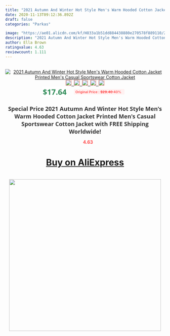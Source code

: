 ```yaml
---
title: "2021 Autumn And Winter Hot Style Men's Warm Hooded Cotton Jacket Printed Men's Casual Sportswear Cotton Jacket"
date: 2020-11-13T09:12:36.892Z
draft: false
categories: "Parkas"

image: "https://ae01.alicdn.com/kf/H833a1b51dd884438880e270578f889110/2021-Autumn-And-Winter-Hot-Style-Men-s-Warm-Hooded-Cotton-Jacket-Printed-Men-s-Casual.jpg"
description: "2021 Autumn And Winter Hot Style Men's Warm Hooded Cotton Jacket Printed Men's Casual Sportswear Cotton Jacket"
author: Ella Brown
ratingvalue: 4.63
reviewcount: 1.111
---
```

<br>
<div style="text-align: center;">
<a href="https://s.click.aliexpress.com/e/_AdQJ7n" target="_blank" rel="nofollow noopener noreferrer"><img alt="2021 Autumn And Winter Hot Style Men's Warm Hooded Cotton Jacket Printed Men's Casual Sportswear Cotton Jacket" class="magnifier-image" src="https://ae01.alicdn.com/kf/H833a1b51dd884438880e270578f889110/2021-Autumn-And-Winter-Hot-Style-Men-s-Warm-Hooded-Cotton-Jacket-Printed-Men-s-Casual.jpg_640x640.jpg">
<br>
<img style="border:1px solid salmon" src="https://ae01.alicdn.com/kf/H833a1b51dd884438880e270578f889110/2021-Autumn-And-Winter-Hot-Style-Men-s-Warm-Hooded-Cotton-Jacket-Printed-Men-s-Casual.jpg_120x120.jpg">&nbsp;&nbsp;<img style="border:1px solid salmon" src="https://ae01.alicdn.com/kf/H8e9bc3eaccd44271b3e692596a054318x/2021-Autumn-And-Winter-Hot-Style-Men-s-Warm-Hooded-Cotton-Jacket-Printed-Men-s-Casual.jpg_120x120.jpg">&nbsp;&nbsp;<img style="border:1px solid salmon" src="https://ae01.alicdn.com/kf/Hfadfc34f5f5341f6a68f8e7248e6ae82D/2021-Autumn-And-Winter-Hot-Style-Men-s-Warm-Hooded-Cotton-Jacket-Printed-Men-s-Casual.jpg_120x120.jpg">&nbsp;&nbsp;<img style="border:1px solid salmon" src="https://ae01.alicdn.com/kf/H9d3cc4bc9c4743bf80a1baf74c1acc9cP/2021-Autumn-And-Winter-Hot-Style-Men-s-Warm-Hooded-Cotton-Jacket-Printed-Men-s-Casual.jpg_120x120.jpg">&nbsp;&nbsp;<img style="border:1px solid salmon" src="https://ae01.alicdn.com/kf/H7ae9a0c02b41468884e8979581d9d72bk/2021-Autumn-And-Winter-Hot-Style-Men-s-Warm-Hooded-Cotton-Jacket-Printed-Men-s-Casual.jpg_120x120.jpg"></a></div><br0>
<div style="text-align: center;"><span style="background-color: white; border: 0px; box-sizing: border-box; color: seagreen; display: inline-block; font-family: &quot;open sans&quot; , &quot;arial&quot; , &quot;helvetica&quot; , sans-serif , &quot;heiti&quot;; font-size: 24px; font-stretch: inherit; font-weight: 700; line-height: inherit; margin: 0px 10px 0px 0px; padding: 0px; vertical-align: middle;">$17.64 </span>
<span style="background: rgb(255 , 241 , 241); border-radius: 3px; border: 0px; box-sizing: border-box; color: #ff4747; display: inline-block; font-family: inherit; font-size: 12px; font-stretch: inherit; font-style: inherit; font-variant: inherit; font-weight: 600; line-height: inherit; margin: 0px; padding: 2px 5px; transform: scale(0.9); vertical-align: middle;">Original Price : <b style="text-decoration: line-through;">$29.40 </b> 40%&nbsp;&nbsp;</span></div>
<h1 style="color: #333333; display: inline-block; font-family: &quot;open sans&quot; , &quot;arial&quot; , &quot;helvetica&quot; , sans-serif , &quot;heiti&quot;; font-size: 18px; font-stretch: inherit; font-weight: 700; text-align: center;">Special Price 2021 Autumn And Winter Hot Style Men's Warm Hooded Cotton Jacket Printed Men's Casual Sportswear Cotton Jacket with FREE Shipping Worldwide!</h1>
<div style="color: #ff4747; text-align: center;">
<img src="https://4.bp.blogspot.com/-M0ZcTcb-5uY/XleCXlxnR4I/AAAAAAAAAEc/OrjgMkXV1oMQFaCRZj5HQwOCBcu3w1FegCPcBGAYYCw/s1600/star.png" style="height: 15px;">&nbsp;<b>4.63</b></div>
<div class="button_cont" align="center"><a class="buynow_a" href="https://s.click.aliexpress.com/e/_AdQJ7n" target="_blank" rel="nofollow noopener noreferrer"><H1>Buy on AliExpress</H1></a></div><br>
<div class="separator" style="clear: both; text-align: center;">
<img src="https://lh3.googleusercontent.com/-pTy5HemUv9M/XlePHvY0dAI/AAAAAAAAAE4/0nX5iRUoIWY8eMW9Dpxeirr157OZliDIgCLcBGAsYHQ/s1600/badge.gif" width="480">
</div>
